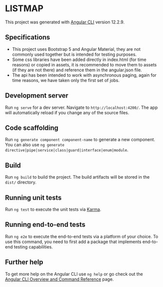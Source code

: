 # LISTMAP

This project was generated with [Angular CLI](https://github.com/angular/angular-cli) version 12.2.9.

## Specifications

- This project uses Bootstrap 5 and Angular Material, they are not commonly used together but is intended for testing purposes.
- Some css libraries have been added directly in index.html (for time reasons) or copied in assets, it is recommended to move them to assets (if they are not there) and reference them in the angular.json file.
- The api has been intended to work with asynchronous paging, again for time reasons, we have taken only the first set of jobs. 

## Development server

Run `ng serve` for a dev server. Navigate to `http://localhost:4200/`. The app will automatically reload if you change any of the source files.

## Code scaffolding

Run `ng generate component component-name` to generate a new component. You can also use `ng generate directive|pipe|service|class|guard|interface|enum|module`.

## Build

Run `ng build` to build the project. The build artifacts will be stored in the `dist/` directory.

## Running unit tests

Run `ng test` to execute the unit tests via [Karma](https://karma-runner.github.io).

## Running end-to-end tests

Run `ng e2e` to execute the end-to-end tests via a platform of your choice. To use this command, you need to first add a package that implements end-to-end testing capabilities.

## Further help

To get more help on the Angular CLI use `ng help` or go check out the [Angular CLI Overview and Command Reference](https://angular.io/cli) page.

